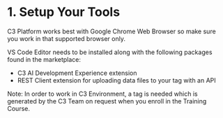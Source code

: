 # 1. Setup Your Tools

C3 Platform works best with Google Chrome Web Browser so make sure you work in that supported browser only.

VS Code Editor needs to be installed along with the following packages found in the marketplace:

- C3 AI Development Experience extension 
- REST Client extension for uploading data files to your tag with an API

Note: In order to work in C3 Environment, a tag is needed which is generated by the C3 Team on request when you enroll in the Training Course.


